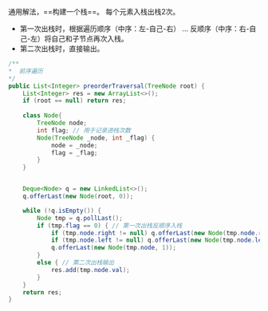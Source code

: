 通用解法，==构建一个栈==。
每个元素入栈出栈2次。
- 第一次出栈时，根据遍历顺序（中序：左-自己-右） ... 反顺序（中序：右-自己-左）将自己和子节点再次入栈。
- 第二次出栈时，直接输出。
```java
/**
*  前序遍历
*/
public List<Integer> preorderTraversal(TreeNode root) {
	List<Integer> res = new ArrayList<>();
	if (root == null) return res;
	
	class Node{
		TreeNode node;
		int flag; // 用于记录进栈次数
		Node(TreeNode _node, int _flag) {
			node = _node;
			flag = _flag;
		}
	}


	Deque<Node> q = new LinkedList<>();
	q.offerLast(new Node(root, 0));

	while (!q.isEmpty()) {
		Node tmp = q.pollLast();
		if (tmp.flag == 0) { // 第一次出栈反顺序入栈
			if (tmp.node.right != null) q.offerLast(new Node(tmp.node.right, 0));
			if (tmp.node.left != null) q.offerLast(new Node(tmp.node.left, 0));
			q.offerLast(new Node(tmp.node, 1));
		}
		else { // 第二次出栈输出
			res.add(tmp.node.val);
		}
	}
	return res;
}
```
<!--SR:!2024-04-07,3,250-->
